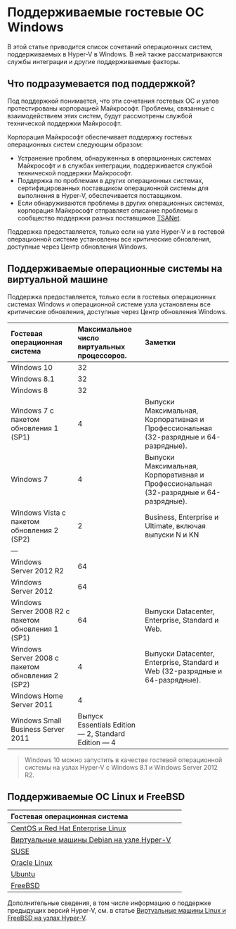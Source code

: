 # Поддерживаемые гостевые ОС Windows

В этой статье приводится список сочетаний операционных систем, поддерживаемых в Hyper-V в Windows. В ней также рассматриваются службы интеграции и другие поддерживаемые факторы.

## Что подразумевается под поддержкой?

Под поддержкой понимается, что эти сочетания гостевых ОС и узлов протестированы корпорацией Майкрософт. Проблемы, связанные с взаимодействием этих систем, будут рассмотрены службой технической поддержки Майкрософт.

Корпорация Майкрософт обеспечивает поддержку гостевых операционных систем следующим образом:
* Устранение проблем, обнаруженных в операционных системах Майкрософт и в службах интеграции, поддерживается службой технической поддержки Майкрософт.
* Поддержка по проблемам в других операционных системах, сертифицированных поставщиком операционной системы для выполнения в Hyper-V, обеспечивается поставщиком.
* Если обнаруживаются проблемы в других операционных системах, корпорация Майкрософт отправляет описание проблемы в сообщество поддержки разных поставщиков [TSANet](http://www.tsanet.org/).

Поддержка предоставляется, только если на узле Hyper-V и в гостевой операционной системе установлены все критические обновления, доступные через Центр обновления Windows.

## Поддерживаемые операционные системы на виртуальной машине

Поддержка предоставляется, только если в гостевых операционных системах Windows и операционной системе узла установлены все критические обновления, доступные через Центр обновления Windows.

| Гостевая операционная система| Максимальное число виртуальных процессоров.| Заметки|
|:-----|:-----|:-----|
| Windows 10| 32| |
| Windows 8.1| 32| |
| Windows 8| 32| |
| Windows 7 с пакетом обновления 1 (SP1)| 4| Выпуски Максимальная, Корпоративная и Профессиональная (32-разрядные и 64-разрядные).|
| Windows 7| 4| Выпуски Максимальная, Корпоративная и Профессиональная (32-разрядные и 64-разрядные).|
| Windows Vista с пакетом обновления 2 (SP2)| 2| Business, Enterprise и Ultimate, включая выпуски N и KN|
| —| | |
| Windows Server 2012 R2| 64| |
| Windows Server 2012| 64| |
| Windows Server 2008 R2 с пакетом обновления 1 (SP1)| 64| Выпуски Datacenter, Enterprise, Standard и Web.|
| Windows Server 2008 с пакетом обновления 2 (SP2)| 4| Выпуски Datacenter, Enterprise, Standard и Web (32-разрядные и 64-разрядные).|
| Windows Home Server 2011| 4| |
| Windows Small Business Server 2011| Выпуск Essentials Edition — 2, Standard Edition — 4| |

> Windows 10 можно запустить в качестве гостевой операционной системы на узлах Hyper-V с Windows 8.1 и Windows Server 2012 R2.

## Поддерживаемые ОС Linux и FreeBSD

| Гостевая операционная система| |
|:-----|:------|
| [CentOS и Red Hat Enterprise Linux ](https://technet.microsoft.com/library/dn531026.aspx)| |
| [Виртуальные машины Debian на узле Hyper-V](https://technet.microsoft.com/library/dn614985.aspx)| |
| [SUSE](https://technet.microsoft.com/en-us/library/dn531027.aspx)| |
| [Oracle Linux](https://technet.microsoft.com/en-us/library/dn609828.aspx)| |
| [Ubuntu](https://technet.microsoft.com/en-us/library/dn531029.aspx)| |
| [FreeBSD](https://technet.microsoft.com/library/dn848318.aspx)| |

Дополнительные сведения, в том числе информацию о поддержке предыдущих версий Hyper-V, см. в статье [Виртуальные машины Linux и FreeBSD на узлах Hyper-V](https://technet.microsoft.com/library/dn531030.aspx).




